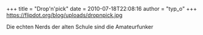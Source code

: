 +++
title = "Drop'n'pick"
date = 2010-07-18T22:08:16
author = "typ_o"
+++
<https://flipdot.org/blog/uploads/dropnpick.jpg>  
  
Die echten Nerds der alten Schule sind die Amateurfunker

